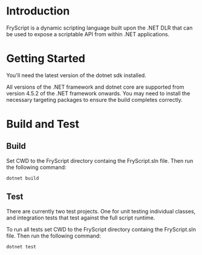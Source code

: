# Introduction 
FryScript is a dynamic scripting language built upon the .NET DLR that can be used to expose a scriptable API from within .NET applications.

# Getting Started
You'll need the latest version of the dotnet sdk installed.

All versions of the .NET framework and dotnet core are supported from version 4.5.2 of the .NET framework onwards. You may need to install the necessary targeting packages to ensure the build completes correctly.

# Build and Test
## Build
Set CWD to the FryScript directory containg the FryScript.sln file. Then run the following command:

```
dotnet build
```

## Test
There are currently two test projects. One for unit testing individual classes, and integration tests that test against the full script runtime.

To run all tests set CWD to the FryScript directory containg the FryScript.sln file. Then run the following command:

```
dotnet test
```
